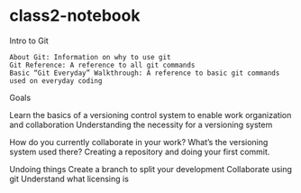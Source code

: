 # class2-notebook

Intro to Git

    About Git: Information on why to use git
    Git Reference: A reference to all git commands
    Basic “Git Everyday” Walkthrough: A reference to basic git commands used on everyday coding

Goals

Learn the basics of a versioning control system to enable work organization and collaboration
Understanding the necessity for a versioning system

How do you currently collaborate in your work? What’s the versioning system used there?
Creating a repository and doing your first commit.

   

Undoing things
Create a branch to split your development
Collaborate using git
Understand what licensing is
